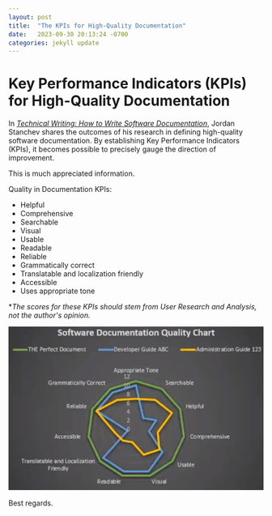 ```yaml
---
layout: post
title:  "The KPIs for High-Quality Documentation"
date:   2023-09-30 20:13:24 -0700
categories: jekyll update
---
```

# Key Performance Indicators (KPIs) for High-Quality Documentation

In [*Technical Writing: How to Write Software Documentation*](https://www.udemy.com/course/start-your-career-as-user-assistance-developer/), Jordan Stanchev shares the outcomes of his research in defining high-quality software documentation. By establishing Key Performance Indicators (KPIs), it becomes possible to precisely gauge the direction of improvement.

This is much appreciated information.

Quality in Documentation KPIs:
- Helpful
- Comprehensive
- Searchable
- Visual
- Usable
- Readable
- Reliable
- Grammatically correct
- Translatable and localization friendly
- Accessible
- Uses appropriate tone

**The scores for these KPIs should stem from User Research and Analysis, not the author's opinion.*

![Software Documentation Quality Chart](/documentationkpis.png)

Best regards.
